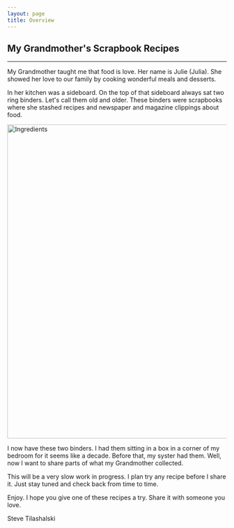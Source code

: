 ```yaml
---
layout: page
title: Overview
---
```

## My Grandmother's Scrapbook Recipes
***
My Grandmother taught me that food is love.  Her name is Julie (Julia).  She showed her love to our family by cooking wonderful meals and desserts.  

In her kitchen was a sideboard.  On the top of that sideboard always sat two ring binders.  Let's call them old and older.  These binders were scrapbooks where she stashed recipes and newspaper and magazine clippings about food.  

<img width="720" alt="Ingredients" src="https://illinifanboy.github.io/assets/images/general/twobooks.jpg">

I now have these two binders.  I had them sitting in a box in a corner of my bedroom for it seems like a decade.  Before that, my syster had them.  Well, now I want to share parts of what my Grandmother collected.

This will be a very slow work in progress.  I plan try any recipe before I share it.  Just stay tuned and check back from time to time.

Enjoy.  I hope you give one of these recipes a try.  Share it with someone you love.  

Steve Tilashalski

